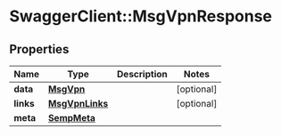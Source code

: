 # SwaggerClient::MsgVpnResponse

## Properties
Name | Type | Description | Notes
------------ | ------------- | ------------- | -------------
**data** | [**MsgVpn**](MsgVpn.md) |  | [optional] 
**links** | [**MsgVpnLinks**](MsgVpnLinks.md) |  | [optional] 
**meta** | [**SempMeta**](SempMeta.md) |  | 


